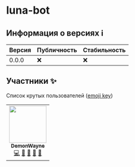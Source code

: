 # luna-bot

## Информация о версиях ℹ

| Версия | Публичность | Стабильность |
| ------- | ------------------ | ------- |
| 0.0.0 | :x: | :x: |

## Участники ✨

Список крутых пользователей ([emoji key](https://allcontributors.org/docs/en/emoji-key))

<table>
  <tr>
    <td align="center"><a href="https://github.com/DemonWayne"><img src="https://avatars0.githubusercontent.com/u/80221813?v=4?s=100" width="100px;" alt=""/><br /><sub><b>DemonWayne</b></sub></a><br /><a href="https://github.com/DemonWayne/luna-bot/commits?author=DemonWayne" title="Code">💻</a> <a href="#" title="Ideas">🤔</a> <a href="https://github.com/DemonWayne/luna-bot/discussions/2" title="Project Management">📆</a> <a href="#" title="Answering Questions">💬</a> <a href="https://github.com/DemonWayne/luna-bot/pulls?q=is%3Apr+reviewed-by%3ADemonWayne" title="Reviewed Pull Requests">👀</a> </td>
  </tr>
</table>
